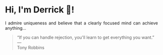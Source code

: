 # Hi, I'm Derrick 👋!
<p align="justify">I admire uniqueness and believe that a clearly focused mind can achieve anything...</p> 
<!-- #quote-start -->
<blockquote>&ldquo;If you can handle rejection, you'll learn to get everything you want.&rdquo; &mdash; <footer>Tony Robbins</footer></blockquote>
<!-- #quote-end -->
